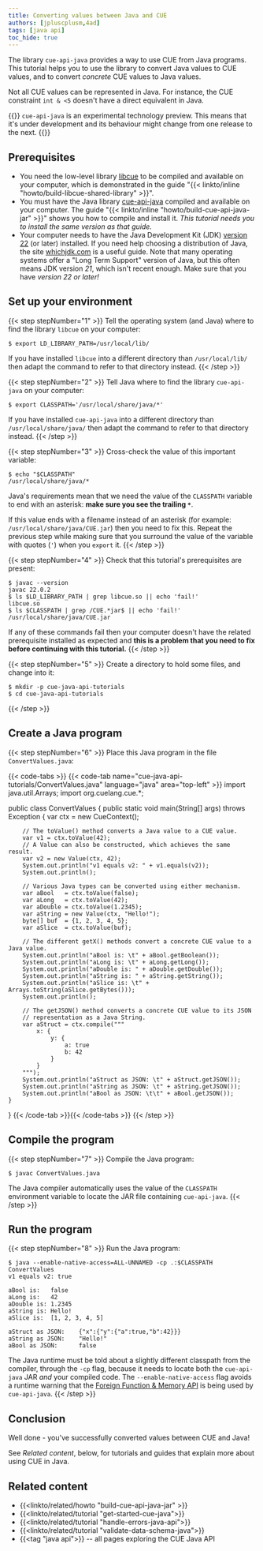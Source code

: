 ```yaml
---
title: Converting values between Java and CUE
authors: [jpluscplusm,4ad]
tags: [java api]
toc_hide: true
---
```


The library `cue-api-java` provides a way to use CUE from Java programs.
This tutorial helps you to use the library to convert Java values to CUE
values, and to convert *concrete* CUE values to Java values.

Not all CUE values can be represented in Java. For instance, the CUE constraint
`int & <5` doesn't have a direct equivalent in Java.

{{<info>}}
`cue-api-java` is an experimental technology preview. This means that it's
under development and its behaviour might change from one release to the next.
{{</info>}}

<!--more-->

## Prerequisites

- You need the low-level library
  [libcue](https://github.com/cue-lang/libcue)
  to be compiled and available on your computer,
  which is demonstrated in the guide
  "{{< linkto/inline "howto/build-libcue-shared-library" >}}".
- You must have the Java library
  [cue-api-java](https://github.com/cue-lang/cue-api-java)
  compiled and available on your computer. The guide
  "{{< linkto/inline "howto/build-cue-api-java-jar" >}}"
  shows you how to compile and install it.
  *This tutorial needs you to install the same version as that guide.*
- Your computer needs to have the Java Development Kit (JDK)
  [version 22](https://openjdk.org/projects/jdk/22/)
  (or later) installed. If you need help choosing a distribution of Java,
  the site [whichjdk.com](https://whichjdk.com) is a useful guide.
  Note that many operating systems offer a "Long Term Support" version of Java,
  but this often means JDK version *21*, which isn't recent enough.
  Make sure that you have *version 22 or later!*

## Set up your environment

{{< step stepNumber="1" >}}
Tell the operating system (and Java) where to find the library `libcue` on your
computer:

````text { title="TERMINAL" type="terminal" codeToCopy="ZXhwb3J0IExEX0xJQlJBUllfUEFUSD0vdXNyL2xvY2FsL2xpYi8=" }
$ export LD_LIBRARY_PATH=/usr/local/lib/
````

If you have installed `libcue` into a different directory than `/usr/local/lib/`
then adapt the command to refer to that directory instead.
{{< /step >}}

{{< step stepNumber="2" >}}
Tell Java where to find the library `cue-api-java` on your computer:

````text { title="TERMINAL" type="terminal" codeToCopy="ZXhwb3J0IENMQVNTUEFUSD0nL3Vzci9sb2NhbC9zaGFyZS9qYXZhLyon" }
$ export CLASSPATH='/usr/local/share/java/*'
````

If you have installed `cue-api-java` into a different directory than
`/usr/local/share/java/` then adapt the command to refer to that directory
instead.
{{< /step >}}

{{< step stepNumber="3" >}}
Cross-check the value of this important variable:

````text { title="TERMINAL" type="terminal" codeToCopy="ZWNobyAiJENMQVNTUEFUSCI=" }
$ echo "$CLASSPATH"
/usr/local/share/java/*
````

Java's requirements mean that we need the value of the `CLASSPATH` variable to
end with an asterisk: **make sure you see the trailing `*`**.

If this value ends with a filename instead of an asterisk (for example:
`/usr/local/share/java/CUE.jar`) then you need to fix this.
Repeat the previous step while making sure that you surround the value of the
variable with quotes (`'`) when you `export` it.
{{< /step >}}

{{< step stepNumber="4" >}}
Check that this tutorial's prerequisites are present:

````text { title="TERMINAL" type="terminal" codeToCopy="amF2YWMgLS12ZXJzaW9uCmxzICRMRF9MSUJSQVJZX1BBVEggfCBncmVwIGxpYmN1ZS5zbyB8fCBlY2hvICdmYWlsIScKbHMgJENMQVNTUEFUSCB8IGdyZXAgL0NVRS4qamFyJCB8fCBlY2hvICdmYWlsISc=" }
$ javac --version
javac 22.0.2
$ ls $LD_LIBRARY_PATH | grep libcue.so || echo 'fail!'
libcue.so
$ ls $CLASSPATH | grep /CUE.*jar$ || echo 'fail!'
/usr/local/share/java/CUE.jar
````

If any of these commands fail then your computer doesn't have the related
prerequisite installed as expected and **this is a problem that you need to fix
before continuing with this tutorial.**
{{< /step >}}

{{< step stepNumber="5" >}}
Create a directory to hold some files, and change into it:

````text { title="TERMINAL" type="terminal" codeToCopy="bWtkaXIgLXAgY3VlLWphdmEtYXBpLXR1dG9yaWFscwpjZCBjdWUtamF2YS1hcGktdHV0b3JpYWxz" }
$ mkdir -p cue-java-api-tutorials
$ cd cue-java-api-tutorials
````
{{< /step >}}

## Create a Java program

{{< step stepNumber="6" >}}
Place this Java program in the file `ConvertValues.java`:

{{< code-tabs >}}
{{< code-tab name="cue-java-api-tutorials/ConvertValues.java" language="java" area="top-left" >}}
import java.util.Arrays;
import org.cuelang.cue.*;

public class ConvertValues {
    public static void main(String[] args) throws Exception {
        var ctx = new CueContext();

        // The toValue() method converts a Java value to a CUE value.
        var v1 = ctx.toValue(42);
        // A Value can also be constructed, which achieves the same result.
        var v2 = new Value(ctx, 42);
        System.out.println("v1 equals v2: " + v1.equals(v2));
        System.out.println();

        // Various Java types can be converted using either mechanism.
        var aBool   = ctx.toValue(false);
        var aLong   = ctx.toValue(42);
        var aDouble = ctx.toValue(1.2345);
        var aString = new Value(ctx, "Hello!");
        byte[] buf  = {1, 2, 3, 4, 5};
        var aSlice  = ctx.toValue(buf);

        // The different getX() methods convert a concrete CUE value to a Java value.
        System.out.println("aBool is: \t" + aBool.getBoolean());
        System.out.println("aLong is: \t" + aLong.getLong());
        System.out.println("aDouble is: " + aDouble.getDouble());
        System.out.println("aString is: " + aString.getString());
        System.out.println("aSlice is: \t" + Arrays.toString(aSlice.getBytes()));
        System.out.println();

        // The getJSON() method converts a concrete CUE value to its JSON
        // representation as a Java String.
        var aStruct = ctx.compile("""
            x: {
                y: {
                    a: true
                    b: 42
                }
            }
        """);
        System.out.println("aStruct as JSON: \t" + aStruct.getJSON());
        System.out.println("aString as JSON: \t" + aString.getJSON());
        System.out.println("aBool as JSON: \t\t" + aBool.getJSON());
    }
}
{{< /code-tab >}}{{< /code-tabs >}}
{{< /step >}}

## Compile the program

{{< step stepNumber="7" >}}
Compile the Java program:

````text { title="TERMINAL" type="terminal" codeToCopy="amF2YWMgQ29udmVydFZhbHVlcy5qYXZh" }
$ javac ConvertValues.java
````

The Java compiler automatically uses the value of the `CLASSPATH` environment
variable to locate the JAR file containing `cue-api-java`.
{{< /step >}}

## Run the program

{{< step stepNumber="8" >}}
Run the Java program:

````text { title="TERMINAL" type="terminal" codeToCopy="amF2YSAtLWVuYWJsZS1uYXRpdmUtYWNjZXNzPUFMTC1VTk5BTUVEIC1jcCAuOiRDTEFTU1BBVEggQ29udmVydFZhbHVlcw==" }
$ java --enable-native-access=ALL-UNNAMED -cp .:$CLASSPATH ConvertValues
v1 equals v2: true

aBool is: 	false
aLong is: 	42
aDouble is: 1.2345
aString is: Hello!
aSlice is: 	[1, 2, 3, 4, 5]

aStruct as JSON: 	{"x":{"y":{"a":true,"b":42}}}
aString as JSON: 	"Hello!"
aBool as JSON: 		false
````

The Java runtime must be told about a slightly different classpath from the
compiler, through the `-cp` flag, because it needs to locate both the
`cue-api-java` JAR *and* your compiled code. The `--enable-native-access` flag
avoids a runtime warning that the
[Foreign Function & Memory API](https://openjdk.org/jeps/454) is being used by
`cue-api-java`.
{{< /step >}}

## Conclusion

Well done - you've successfully converted values between CUE and Java!

See *Related content*, below, for tutorials and guides that explain more about
using CUE in Java.

## Related content

- {{<linkto/related/howto "build-cue-api-java-jar" >}}
- {{<linkto/related/tutorial "get-started-cue-java">}}
- {{<linkto/related/tutorial "handle-errors-java-api">}}
- {{<linkto/related/tutorial "validate-data-schema-java">}}
- {{<tag "java api">}} -- all pages exploring the CUE Java API
